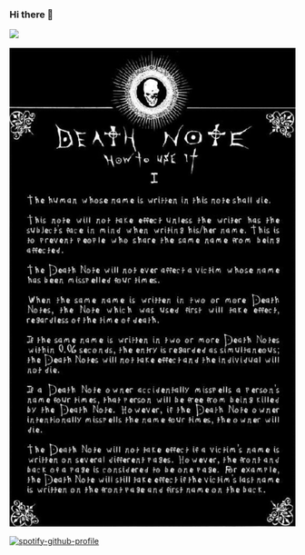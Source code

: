 ### Hi there 👋

![](https://komarev.com/ghpvc/?username=kunal15145&style=plastic&color=red)

![alt text](https://github.com/kunal15145/kunal15145/blob/master/resources/image.jpg?raw=true)

[![spotify-github-profile](https://spotify-github-profile.vercel.app/api/view?uid=6k9c4v9t45csrm26wj1vyvg0n&cover_image=true)](https://github.com/kittinan/spotify-github-profile)

<!--
**kunal15145/kunal15145** is a ✨ _special_ ✨ repository because its `README.md` (this file) appears on your GitHub profile.

Here are some ideas to get you started:

- 🔭 I’m currently working on ...
- 🌱 I’m currently learning ...
- 👯 I’m looking to collaborate on ...
- 🤔 I’m looking for help with ...
- 💬 Ask me about ...
- 📫 How to reach me: ...
- 😄 Pronouns: ...
- ⚡ Fun fact: ...
-->
